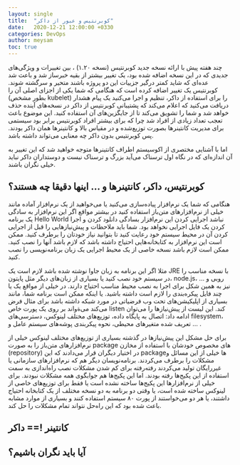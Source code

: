 ```yaml
---
layout: single
title:  "کوبرنتیس و عبور از داکر"
date:   2020-12-21 12:00:00 +0330
categories: DevOps
author: meysam
toc: true
---
```

چند هفته پیش با ارائه نسخه جدید کوبرنتیس (نسخه ۱.۲۰) ،‌ بین تغییرات و ویژگی‌های جدیدی که در این نسخه اضافه شده بود، یک تغییر بیشتر از بقیه خبرساز شد و باعث شد عده‌ای که شاید کمتر درگیر جزییات این دو پروژه باشند متحیر و سرگشته شوند. کوبرنتیس یک تغییر اضافه کرده است که هنگامی که شما یکی از اجزای اصلی آن را (بطور مشخص kubelet) را برای استفاده از داکر، تنظیم و اجرا می‌کنید یک پیام هشدار دریافت می‌کنید که اعلام می‌کند که پشتیبانی کوبرنتیس از داکر در نسخه‌های آینده حذف خواهد شد و شما را تشویق می‌کند تا از جایگزین‌های آن استفاده کنید. این موضوع باعث تعجب تعداد زیادی از افراد شد چرا که برای بیشتر افراد کوبرنتیس برابر بود سیستمی برای مدیریت کانتینرها بصورت توزیع‌شده و در مقیاس بالا و کانتینرها همان داکر بودند. پس کوبرنتیس بدون داکر چه معنایی می‌تواند داشته باشد.

اما با آشنایی مختصری از اکوسیستم اطراف کانتینرها متوجه خواهید شد که این تغییر به آن اندازه‌ای که در نگاه اول ترسناک می‌آید بزرگ و ترسناک نیست و دوستداران داکر نباید خیلی نگران باشند.
## کوبرنتیس، داکر، کانتینرها و … اینها دقیقا چه هستند؟
هنگامی که شما یک نرم‌افزار پیاده‌سازی می‌کنید یا می‌خواهید از یک نرم‌افزار آماده مانند خیلی از نرم‌افزارهای متن‌باز استفاده کنید در بیشتر مواقع اگر این نرم‌افزار به سادگی یک برنامه Hello World  نباشد اجرایی کردن این نرم‌افزار بسادگی دانلود کردن و اجرا کردن یک فایل اجرایی نخواهد بود. شما باید ملاحظات و پیش‌نیازهایی را قبل از اجرایی کردن آن در محیط سیستم خود رعایت کنید تا بتوانید نیاز خودتان را برطرف کنید. ممکن است این نرم‌افزار به کتابخانه‌هایی احتیاج داشته باشد که لازم باشد آنها را نصب کنید. ممکن است لازم باشد نسخه خاصی از یک محیط اجرایی یک زبان برنامه‌نویسی را نصب کنید.

مثلا اگر این برنامه به زبان جاوا نوشته شده باشد لازم است یک JRE با نسخه مناسب را در سیستم خود نصب کنید یا بسیاری از زبان‌های دیگر مثل پایتون، node.js، روبی و … نیز به همین شکل برای اجرا به نصب محیط مناسب احتیاج دارند. در خیلی از مواقع یک یا چند فایل پیکره‌بندی را لازم است داشته باشید. یا اینکه ممکن است برنامه شما، مانند بسیاری از اپلیکیشن‌های تحت وب فرضیاتی در مورد شبکه داشته باشد برای مثال فرض می‌کند می‌ةواند بر روی یک پورت خاص listen کند.
این لیست از پیش‌نیازها را می‌توان ادامه داد: اتصال به پایگاه داده، توزیع‌های مختلف لینوکس، دسترسی‌های filesystem، تعریف شده متغیرهای محیطی، نحوه پیکربندی پوشه‌های سیستم عامل و … .

برای حل مشکل این پیش‌نیازها در گذشته بسیاری از توزیع‌های مختلف لینوکس خیلی از نرم‌افزارهای متن‌باز را به صورت package های مخصوص خودشان با استفاده از مخازن (repository) در اختیار دیگران قرار می‌دادند که این packageها خیلی از این مسائل و مشکلات را برطرف می‌کردند. برنامه‌نویسان دیگر هم که نرم‌افزارهای سازمانی یا غیررایگان تولید می‌کردند رفته‌رفته برای کم شدن مشکلات نصب  راه‌اندازی به سمت استفاده از این پکیج‌ها رفته بودند. اما این پکیج‌ها هم جوابگوی همه مشکلات نبودند. برای خیلی از نرم‌افزارها این پکیج‌ها ساخته نشده است یا فقط برای توزیع‌های خاصی از لینوکس ساخته شده است، یا وقتی دو برنامه به دو نسخه مختلف از یک کتابخانه احتیاج داشتند، یا هر دو می‌خواستند از پورت ۸۰ سیستم استفاده کنند و بسیاری از موارد مشابه باعث شده بود که این راه‌حل نتواند تمام مشکلات را حل کند.

## کانتینر !== داکر

## آیا باید نگران باشیم؟

